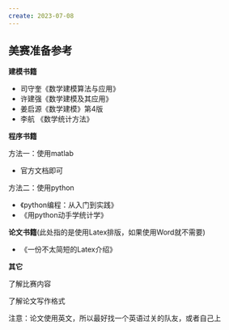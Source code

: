 ```yaml
---
create: 2023-07-08
---
```

## 美赛准备参考

**建模书籍**

- 司守奎《数学建模算法与应用》
- 许建强《数学建模及其应用》
- 姜启源《数学建模》第4版
- 李航 《数学统计方法》

**程序书籍**

方法一：使用matlab

* 官方文档即可

方法二：使用python

- 《python编程：从入门到实践》
- 《用python动手学统计学》

**论文书籍**(此处指的是使用Latex排版，如果使用Word就不需要)

* 《一份不太简短的Latex介绍》

**其它**

了解比赛内容

了解论文写作格式

注意：论文使用英文，所以最好找一个英语过关的队友，或者自己上

